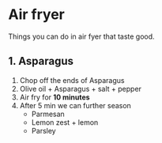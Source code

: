 # Air fryer
Things you can do in air fyer that taste good.
## 1. Asparagus
1. Chop off the ends of Asparagus
2. Olive oil + Asparagus + salt + pepper
3. Air fry for **10 minutes**
4. After 5 min we can further season
   + Parmesan
   + Lemon zest + lemon
   + Parsley
